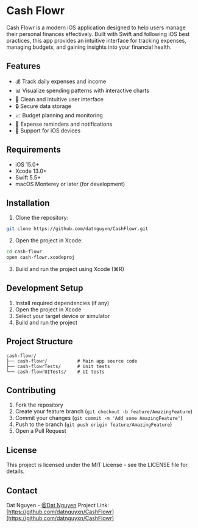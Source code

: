 # Cash Flowr

Cash Flowr is a modern iOS application designed to help users manage their personal finances effectively. Built with Swift and following iOS best practices, this app provides an intuitive interface for tracking expenses, managing budgets, and gaining insights into your financial health.

## Features

- 💰 Track daily expenses and income
- 📊 Visualize spending patterns with interactive charts
- 📱 Clean and intuitive user interface
- 🔒 Secure data storage
- 📈 Budget planning and monitoring
- 🔔 Expense reminders and notifications
- 📱 Support for iOS devices

## Requirements

- iOS 15.0+
- Xcode 13.0+
- Swift 5.5+
- macOS Monterey or later (for development)

## Installation

1. Clone the repository:
```bash
git clone https://github.com/datnguyxn/CashFlowr.git
```

2. Open the project in Xcode:
```bash
cd cash-flowr
open cash-flowr.xcodeproj
```

3. Build and run the project using Xcode (⌘R)

## Development Setup

1. Install required dependencies (if any)
2. Open the project in Xcode
3. Select your target device or simulator
4. Build and run the project

## Project Structure

```
cash-flowr/
├── cash-flowr/           # Main app source code
├── cash-flowrTests/      # Unit tests
└── cash-flowrUITests/    # UI tests
```

## Contributing

1. Fork the repository
2. Create your feature branch (`git checkout -b feature/AmazingFeature`)
3. Commit your changes (`git commit -m 'Add some AmazingFeature'`)
4. Push to the branch (`git push origin feature/AmazingFeature`)
5. Open a Pull Request

## License

This project is licensed under the MIT License - see the LICENSE file for details.

## Contact

Dat Nguyen - [@Dat Nguyen](https://www.linkedin.com/in/datnguyxn/)
Project Link: [https://github.com/datnguyxn/CashFlowr](https://github.com/datnguyxn/CashFlowr)